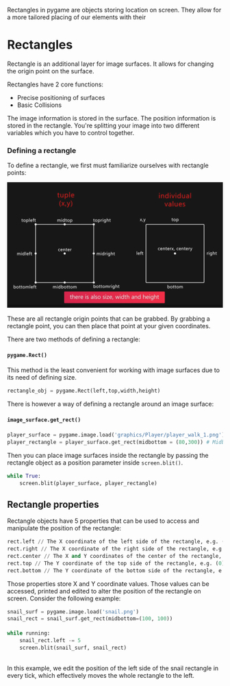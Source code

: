 
Rectangles in pygame are objects storing location on screen. They allow for a more tailored placing of our elements with their 

# Rectangles

Rectangle is an additional layer for image surfaces. It allows for changing the origin point on the surface. <br>

Rectangles have 2 core functions:<br>
* Precise positioning of surfaces<br>
* Basic Collisions<br>

The image information is stored in the surface. The position information is stored in the rectangle. You're splitting your image into two different variables which you have to control 
together.<br>

### Defining a rectangle

To define a rectangle, we first must familiarize ourselves with rectangle points:<br>

![rectangle object](./assets/rectangle_position.png 'rectangle positions') 

These are all rectangle origin points that can be grabbed. By grabbing a rectangle point, you can then place that point at your given coordinates.<br>

There are two methods of defining a rectangle:

#### ```pygame.Rect()```

This method is the least convenient for working with image surfaces due to its need of defining size.<br>

```python
rectangle_obj = pygame.Rect(left,top,width,height)
```
There is however a way of defining a rectangle around an image surface:<br>

#### ```image_surface.get_rect()```
```python
player_surface = pygame.image.load('graphics/Player/player_walk_1.png').convert_alpha()
player_rectangle = player_surface.get_rect(midbottom = (80,300)) # Midbottom point placed at 80,300
```
Then you can place image surfaces inside the rectangle by passing the rectangle object as a position parameter inside ```screen.blit()```.<br>

```python
while True:
	screen.blit(player_surface, player_rectangle)
```

## Rectangle properties

Rectangle objects have 5 properties that can be used to access and manipulate the position of the rectangle:<br>

```python
rect.left // The X coordinate of the left side of the rectangle, e.g. (100)
rect.right // The X coordinate of the right side of the rectangle, e.g. (150)
rect.center // The X and Y coordinates of the center of the rectangle, e.g. (75, 75)
rect.top // The Y coordinate of the top side of the rectangle, e.g. (0)
rect.bottom // The Y coordinate of the bottom side of the rectangle, e.g. (200)
```

Those properties store X and Y coordinate values. Those values can be accessed, printed and edited to alter the position of the rectangle on screen. Consider the following example:<br>

```python
snail_surf = pygame.image.load('snail.png')
snail_rect = snail_surf.get_rect(midbottom=(100, 100))

while running:
	snail_rect.left -= 5
	screen.blit(snail_surf, snail_rect)
	
```
In this example, we edit the position of the left side of the snail rectangle in every tick, which effectively moves the whole rectangle to the left.<br>
